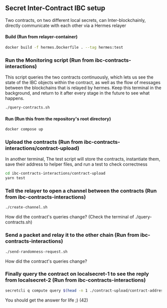 ## Secret Inter-Contract IBC setup
Two contracts, on two different local secrets, can Inter-blockchainly, directly communicate with each other via a Hermes relayer

#### Build (Run from relayer-container)
```bash
docker build -f hermes.Dockerfile . --tag hermes:test
```

### Run the Monitoring script (Run from ibc-contracts-interactions)
This script queries the two contracts continuously, which lets us see the state of the IBC objects within the contract,
as well as the flow of messages between the blockchains that is relayed by hermes.
Keep this terminal in the background, and return to it after every stage in the future to see what happens.
```bash
./query-contracts.sh
```

#### Run (Run this from the repository's root directory)
```bash
docker compose up
```

### Upload the contracts (Run from ibc-contracts-interactions/contract-upload)
In another terminal, The test script will store the contracts, instantiate them, save their address to helper files, and run a test to check correctness
```bash
cd ibc-contracts-interactions/contract-upload
yarn test
```

### Tell the relayer to open a channel between the contracts (Run from ibc-contracts-interactions)
```bash
./create-channel.sh
```
How did the contract's queries change? (Check the terminal of ./query-contracts.sh)

### Send a packet and relay it to the other chain (Run from ibc-contracts-interactions)
```bash
./send-randomness-request.sh
```
How did the contract's queries change?

### Finally query the contract on localsecret-1 to see the reply from localsecret-2 (Run from ibc-contracts-interactions)
```bash
secretcli q compute query $(head -n 1 ./contract-upload/contract-addresses.log) '{"view_received_randomness": {}}'
```
You should get the answer for life ;) (42)
